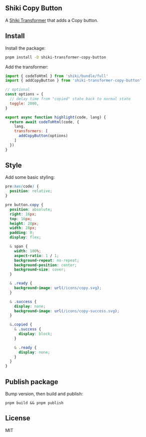 Shiki Copy Button
-----------------

A [Shiki Transformer](https://shiki.style/guide/transformers) that adds a Copy button.


## Install

Install the package:

```sh
pnpm install -D shiki-transformer-copy-button
```

Add the transformer:

```javascript
import { codeToHtml } from 'shiki/bundle/full'
import { addCopyButton } from 'shiki-transformer-copy-button'

// optional
const options = {
  // delay time from "copied" state back to normal state
  toggle: 2000,
}

export async function highlight(code, lang) {
  return await codeToHtml(code, {
    lang,
    transformers: [
      addCopyButton(options)
    ]
  })
}
```

## Style

Add some basic styling:

```css
pre:has(code) {
  position: relative;
}

pre button.copy {
  position: absolute;
  right: 16px;
  top: 16px;
  height: 28px;
  width: 28px;
  padding: 0;
  display: flex;

  & span {
    width: 100%;
    aspect-ratio: 1 / 1;
    background-repeat: no-repeat;
    background-position: center;
    background-size: cover;
  }

  & .ready {
    background-image: url(/icons/copy.svg);
  }

  & .success {
    display: none;
    background-image: url(/icons/copy-success.svg); 
  }

  &.copied {
    & .success {
      display: block;
    }

    & .ready {
      display: none;
    }
  }
}
```

## Publish package

Bump version, then build and publish:

```
pnpm build && pnpm publish
```

## License

MIT
